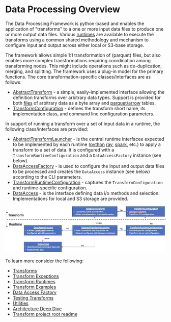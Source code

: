 # Data Processing Overview 
The Data Processing Framework is python-based and enables the 
application of "transforms" to  a one or more input data files 
to produce one or more output data files.
Various [runtimes](transform-runtimes.md) are available to execute
the transforms using a common shared methodology and mechanism
to configure input and output across either local or S3-base storage.

The framework allows simple 1:1 transformation of (parquet) files, but also enables
more complex transformations requiring coordination among transforming nodes.
This might include operations such as de-duplication, merging, and splitting.
The framework uses a plug-in model for the primary functions.  The core
transformation-specific classes/interfaces are as follows:

* [AbstractTransform](../python/src/data_processing/transform/abstract_transform.py) - 
a simple, easily-implemented interface allowing the definition transforms
over arbitrary data types.  Support is provided for both
[files](../python/src/data_processing/transform/binary_transform.py) of arbitrary data as a byte array and 
[parquet/arrow](../python/src/data_processing/transform/table_transform.py) tables.
* [TransformConfiguration](../python/src/data_processing/runtime//transform_configuration.py) - defines
the transform short name, its implementation class,  and command line configuration
parameters.

In support of running a transform over a set of input data in a runtime, the
following class/interfaces are provided:

* [AbstractTransformLauncher](../python/src/data_processing/runtime/transform_launcher.py) - is the central
runtime interfacee expected to be implemented by each runtime ([python](python-runtime.md)
  [ray](ray-runtime.md), [spark](spark-runtime.md), etc.) to apply a transform to a set of data.
  It is configured with a `TransformRuntimeConfiguration` and a `DataAccessFactory` instance (see below).
* [DataAccessFactory](../python/src/data_processing/data_access/data_access_factory_base.py) - is
used to configure the input and output data files to be processed and creates
the `DataAccess` instance (see below) according to the CLI parameters.
* [TransformRuntimeConfiguration](../python/src/data_processing/runtime/runtime_configuration.py) - captures
  the `TransformConfiguration` and runtime-specific configuration.
* [DataAccess](../python/src/data_processing/data_access/data_access.py) - is
  the interface defining data i/o methods and selection.  Implementations for local
  and S3 storage are provided.

![Core Framework Classes](foundation-classes.jpg)

To learn more consider the following:

* [Transforms](transforms.md)
* [Transform Exceptions](transform-exceptions.md)
* [Transform Runtimes](transform-runtimes.md)
* [Transform Examples](transform-tutorial-examples.md)
* [Data Access Factory](data-access-factory)
* [Testing Transforms](transform-testing.md)
* [Utilities](transformer-utilities.md)
* [Architecture Deep Dive](architecture.md)
* [Transform project root readme](../../transforms/README.md)

